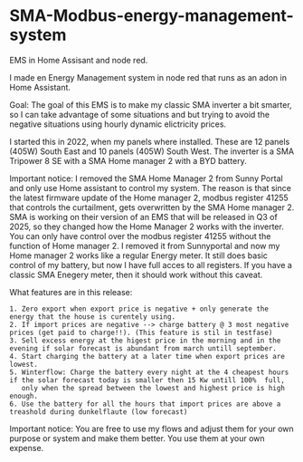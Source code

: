 # SMA-Modbus-energy-management-system
EMS in Home Assisant and node red.

I made en Energy Management system in node red that runs as an adon in Home Assistant.

Goal: The goal of this EMS is to make my classic SMA inverter a bit smarter, so I can take advantage of some situations and but trying to avoid the negative situations using hourly dynamic elictricity prices. 

I started this in 2022, when my panels where installed. These are 12 panels (405W) South East and 10 panels (405W) South West. 
The inverter is a SMA Tripower 8 SE with a SMA Home manager 2 with a BYD battery. 

Important notice: I removed the SMA Home Manager 2 from Sunny Portal and only use Home assistant to control my system. The reason is that since the latest firmware update of the Home manager 2, modbus register 41255 that controls the curtailment, gets overwritten by the SMA Home manager 2.
SMA is working on their version of an EMS that will be released in Q3 of 2025, so they changed how the Home Manager 2 works with the inverter. 
You can only have control over the modbus register 41255 without the function of Home manager 2. 
I removed it from Sunnyportal and now my Home manager 2 works like a regular Energy meter. It still does basic control of my battery, but now I have full acces to all registers. 
If you have a classic SMA Enegery meter, then it should work without this caveat. 

What features are in this release: 

    1. Zero export when export price is negative + only generate the energy that the house is curentely using.
    2. If import prices are negative --> charge battery @ 3 most negative prices (get paid to charge!!). (This feature is stil in testfase)
    3. Sell excess energy at the higest price in the morning and in the evening if solar forecast is abundant from march untill september.
    4. Start charging the battery at a later time when export prices are lowest.
    5. Winterflow: Charge the battery every night at the 4 cheapest hours if the solar forecast today is smaller then 15 Kw untill 100%  full, 
       only when the spread between the lowest and highest price is high enough.
    6. Use the battery for all the hours that import prices are above a treashold during dunkelflaute (low forecast)
    
    
Important notice: You are free to use my flows and adjust them for your own purpose or system and make them better. You use them at your own expense. 

